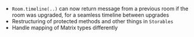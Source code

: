- `Room.timeline(..)` can now return message from
   a previous room if the room was upgraded, for
   a seamless timeline between upgrades
- Restructuring of protected methods and other things  in `Storables`
- Handle mapping of Matrix types differently
